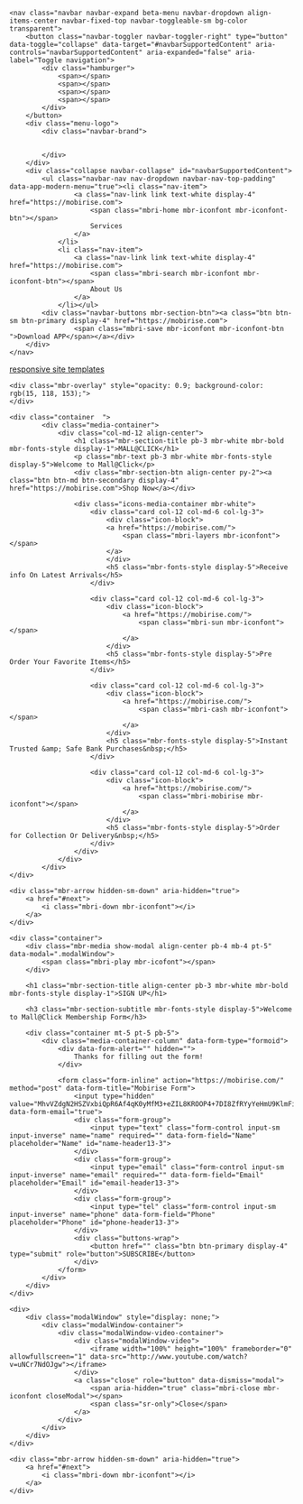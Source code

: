 <!DOCTYPE html>
<html >
<head>
  <!-- Site made with Mobirise Website Builder v4.7.5, https://mobirise.com -->
  <meta charset="UTF-8">
  <meta http-equiv="X-UA-Compatible" content="IE=edge">
  <meta name="generator" content="Mobirise v4.7.5, mobirise.com">
  <meta name="viewport" content="width=device-width, initial-scale=1, minimum-scale=1">
  <link rel="shortcut icon" href="assets/images/logo2.png" type="image/x-icon">
  <meta name="description" content="">
  <title>Home</title>
  <link rel="stylesheet" href="assets/web/assets/mobirise-icons/mobirise-icons.css">
  <link rel="stylesheet" href="assets/tether/tether.min.css">
  <link rel="stylesheet" href="assets/bootstrap/css/bootstrap.min.css">
  <link rel="stylesheet" href="assets/bootstrap/css/bootstrap-grid.min.css">
  <link rel="stylesheet" href="assets/bootstrap/css/bootstrap-reboot.min.css">
  <link rel="stylesheet" href="assets/dropdown/css/style.css">
  <link rel="stylesheet" href="assets/theme/css/style.css">
  <link rel="stylesheet" href="assets/mobirise/css/mbr-additional.css" type="text/css">
  
  
  
</head>
<body>
  <section class="menu cid-sFxbboseXu" once="menu" id="menu1-2">

    

    <nav class="navbar navbar-expand beta-menu navbar-dropdown align-items-center navbar-fixed-top navbar-toggleable-sm bg-color transparent">
        <button class="navbar-toggler navbar-toggler-right" type="button" data-toggle="collapse" data-target="#navbarSupportedContent" aria-controls="navbarSupportedContent" aria-expanded="false" aria-label="Toggle navigation">
            <div class="hamburger">
                <span></span>
                <span></span>
                <span></span>
                <span></span>
            </div>
        </button>
        <div class="menu-logo">
            <div class="navbar-brand">
                
                
            </div>
        </div>
        <div class="collapse navbar-collapse" id="navbarSupportedContent">
            <ul class="navbar-nav nav-dropdown navbar-nav-top-padding" data-app-modern-menu="true"><li class="nav-item">
                    <a class="nav-link link text-white display-4" href="https://mobirise.com">
                        <span class="mbri-home mbr-iconfont mbr-iconfont-btn"></span>
                        Services
                    </a>
                </li>
                <li class="nav-item">
                    <a class="nav-link link text-white display-4" href="https://mobirise.com">
                        <span class="mbri-search mbr-iconfont mbr-iconfont-btn"></span>
                        About Us
                    </a>
                </li></ul>
            <div class="navbar-buttons mbr-section-btn"><a class="btn btn-sm btn-primary display-4" href="https://mobirise.com">
                    <span class="mbri-save mbr-iconfont mbr-iconfont-btn ">Download APP</span></a></div>
        </div>
    </nav>
</section>

<section class="engine"><a href="https://mobirise.me/q">responsive site templates</a></section><section class="header12 cid-sFx9FoWNVT mbr-fullscreen mbr-parallax-background" id="header12-0">

    

    <div class="mbr-overlay" style="opacity: 0.9; background-color: rgb(15, 118, 153);">
    </div>

    <div class="container  ">
            <div class="media-container">
                <div class="col-md-12 align-center">
                    <h1 class="mbr-section-title pb-3 mbr-white mbr-bold mbr-fonts-style display-1">MALL@CLICK</h1>
                    <p class="mbr-text pb-3 mbr-white mbr-fonts-style display-5">Welcome to Mall@Click</p>
                    <div class="mbr-section-btn align-center py-2"><a class="btn btn-md btn-secondary display-4" href="https://mobirise.com">Shop Now</a></div>

                    <div class="icons-media-container mbr-white">
                        <div class="card col-12 col-md-6 col-lg-3">
                            <div class="icon-block">
                            <a href="https://mobirise.com/">
                                <span class="mbri-layers mbr-iconfont"></span>
                            </a>
                            </div>
                            <h5 class="mbr-fonts-style display-5">Receive info On Latest Arrivals</h5>
                        </div>

                        <div class="card col-12 col-md-6 col-lg-3">
                            <div class="icon-block">
                                <a href="https://mobirise.com/">
                                    <span class="mbri-sun mbr-iconfont"></span>
                                </a>
                            </div>
                            <h5 class="mbr-fonts-style display-5">Pre Order Your Favorite Items</h5>
                        </div>

                        <div class="card col-12 col-md-6 col-lg-3">
                            <div class="icon-block">
                                <a href="https://mobirise.com/">
                                    <span class="mbri-cash mbr-iconfont"></span>
                                </a>
                            </div>
                            <h5 class="mbr-fonts-style display-5">Instant Trusted &amp; Safe Bank Purchases&nbsp;</h5>
                        </div>

                        <div class="card col-12 col-md-6 col-lg-3">
                            <div class="icon-block">
                                <a href="https://mobirise.com/">
                                    <span class="mbri-mobirise mbr-iconfont"></span>
                                </a>
                            </div>
                            <h5 class="mbr-fonts-style display-5">Order for Collection Or Delivery&nbsp;</h5>
                        </div>
                    </div>
                </div>
            </div>
    </div>

    <div class="mbr-arrow hidden-sm-down" aria-hidden="true">
        <a href="#next">
            <i class="mbri-down mbr-iconfont"></i>
        </a>
    </div>
</section>

<section class="header13 cid-sFxbQdGANK mbr-fullscreen mbr-parallax-background" id="header13-3">

    

    

    <div class="container">
        <div class="mbr-media show-modal align-center pb-4 mb-4 pt-5" data-modal=".modalWindow">
            <span class="mbri-play mbr-icofont"></span>
        </div>

        <h1 class="mbr-section-title align-center pb-3 mbr-white mbr-bold mbr-fonts-style display-1">SIGN UP</h1>

        <h3 class="mbr-section-subtitle mbr-fonts-style display-5">Welcome to Mall@Click Membership Form</h3>

        <div class="container mt-5 pt-5 pb-5">
            <div class="media-container-column" data-form-type="formoid">
                <div data-form-alert="" hidden="">
                    Thanks for filling out the form!
                </div>

                <form class="form-inline" action="https://mobirise.com/" method="post" data-form-title="Mobirise Form">
                    <input type="hidden" value="MhvVZdgN2HSZVxbiQpR6Af4qK0yMfM3+eZIL8KROOP4+7DI8ZfRYyYeHmU9KlmFib9DoamYFNVozxY/4/F9b6jkSUArXvDEm4IbUAhqJROCUGzIt1qERlLH05AUhzfOZ" data-form-email="true">
                    <div class="form-group">
                        <input type="text" class="form-control input-sm input-inverse" name="name" required="" data-form-field="Name" placeholder="Name" id="name-header13-3">
                    </div>
                    <div class="form-group">
                        <input type="email" class="form-control input-sm input-inverse" name="email" required="" data-form-field="Email" placeholder="Email" id="email-header13-3">
                    </div>
                    <div class="form-group">
                        <input type="tel" class="form-control input-sm input-inverse" name="phone" data-form-field="Phone" placeholder="Phone" id="phone-header13-3">
                    </div>
                    <div class="buttons-wrap">
                        <button href="" class="btn btn-primary display-4" type="submit" role="button">SUBSCRIBE</button>
                    </div>
                </form>
            </div>
        </div>
    </div>

    <div>
        <div class="modalWindow" style="display: none;">
            <div class="modalWindow-container">
                <div class="modalWindow-video-container">
                    <div class="modalWindow-video">
                        <iframe width="100%" height="100%" frameborder="0" allowfullscreen="1" data-src="http://www.youtube.com/watch?v=uNCr7NdOJgw"></iframe>
                    </div>
                    <a class="close" role="button" data-dismiss="modal">
                        <span aria-hidden="true" class="mbri-close mbr-iconfont closeModal"></span>
                        <span class="sr-only">Close</span>
                    </a>
                </div>
            </div>
        </div>
    </div>

    <div class="mbr-arrow hidden-sm-down" aria-hidden="true">
        <a href="#next">
            <i class="mbri-down mbr-iconfont"></i>
        </a>
    </div>
</section>


  <script src="assets/web/assets/jquery/jquery.min.js"></script>
  <script src="assets/popper/popper.min.js"></script>
  <script src="assets/tether/tether.min.js"></script>
  <script src="assets/bootstrap/js/bootstrap.min.js"></script>
  <script src="assets/smoothscroll/smooth-scroll.js"></script>
  <script src="assets/vimeoplayer/jquery.mb.vimeo_player.js"></script>
  <script src="assets/parallax/jarallax.min.js"></script>
  <script src="assets/dropdown/js/script.min.js"></script>
  <script src="assets/touchswipe/jquery.touch-swipe.min.js"></script>
  <script src="assets/playervimeo/vimeo_player.js"></script>
  <script src="assets/theme/js/script.js"></script>
  <script src="assets/formoid/formoid.min.js"></script>
  
  
</body>
</html>
